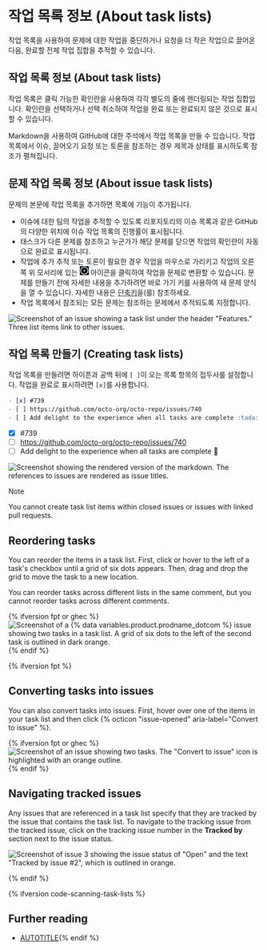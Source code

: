 # 작업 목록 정보 (About task lists)

작업 목록을 사용하여 문제에 대한 작업을 중단하거나 요청을 더 작은 작업으로 끌어온 다음, 완료할 전체 작업 집합을 추적할 수 있습니다.

## 작업 목록 정보 (About task lists)

작업 목록은 클릭 가능한 확인란을 사용하여 각각 별도의 줄에 렌더링되는 작업 집합입니다. 확인란을 선택하거나 선택 취소하여 작업을 완료 또는 완료되지 않은 것으로 표시할 수 있습니다.

Markdown을 사용하여 GitHub에 대한 주석에서 작업 목록을 만들 수 있습니다. 작업 목록에서 이슈, 끌어오기 요청 또는 토론을 참조하는 경우 제목과 상태를 표시하도록 참조가 펼쳐집니다.

## 문제 작업 목록 정보 (About issue task lists)

문제의 본문에 작업 목록을 추가하면 목록에 기능이 추가됩니다.

* 이슈에 대한 팀의 작업을 추적할 수 있도록 리포지토리의 이슈 목록과 같은 GitHub의 다양한 위치에 이슈 작업 목록의 진행률이 표시됩니다.
* 태스크가 다른 문제를 참조하고 누군가가 해당 문제를 닫으면 작업의 확인란이 자동으로 완료로 표시됩니다.
* 작업에 추가 추적 또는 토론이 필요한 경우 작업을 마우스로 가리키고 작업의 오른쪽 위 모서리에 있는 ![alt text](<첨부-작업 목록 정보. issue-opened.jpg>) 아이콘을 클릭하여 작업을 문제로 변환할 수 있습니다. 문제를 만들기 전에 자세한 내용을 추가하려면 바로 가기 키를 사용하여 새 문제 양식을 열 수 있습니다. 자세한 내용은 [단축키](https://docs.github.com/ko/get-started/accessibility/keyboard-shortcuts#issues-and-pull-requests)을(를) 참조하세요.
* 작업 목록에서 참조되는 모든 문제는 참조하는 문제에서 추적되도록 지정합니다.

![Screenshot of an issue showing a task list under the header "Features." Three list items link to other issues.](https://docs.github.com/assets/cb-127397/mw-1440/images/help/writing/task-list-rendered.webp)

## 작업 목록 만들기 (Creating task lists)

작업 목록을 만들려면 하이픈과 공백 뒤에 `[ ]`이 오는 목록 항목의 접두사를 설정합니다. 작업을 완료로 표시하려면 `[x]`를 사용합니다.

```markdown
- [x] #739
- [ ] https://github.com/octo-org/octo-repo/issues/740
- [ ] Add delight to the experience when all tasks are complete :tada:
```

- [x] #739
- [ ] https://github.com/octo-org/octo-repo/issues/740
- [ ] Add delight to the experience when all tasks are complete :tada:

![Screenshot showing the rendered version of the markdown. The references to issues are rendered as issue titles.](https://docs.github.com/assets/cb-64626/mw-1440/images/help/writing/task-list-rendered-simple.webp)

> [!NOTE]
> You cannot create task list items within closed issues or issues with linked pull requests.

## Reordering tasks

You can reorder the items in a task list. First, click or hover to the left of a task's checkbox until a grid of six dots appears. Then, drag and drop the grid to move the task to a new location.

You can reorder tasks across different lists in the same comment, but you cannot reorder tasks across different comments.

{% ifversion fpt or ghec %} ![Screenshot of a {% data variables.product.prodname_dotcom %} issue showing two tasks in a task list. A grid of six dots to the left of the second task is outlined in dark orange.](/assets/images/help/writing/task-list-reorder.png){% endif %}

{% ifversion fpt %}

## Converting tasks into issues

You can also convert tasks into issues. First, hover over one of the items in your task list and then click {% octicon "issue-opened" aria-label="Convert to issue" %}.

 {% ifversion fpt or ghec %} ![Screenshot of an issue showing two tasks. The "Convert to issue" icon is highlighted with an orange outline.](/assets/images/help/writing/convert-task-lists-into-issues.png){% endif %}

## Navigating tracked issues

Any issues that are referenced in a task list specify that they are tracked by the issue that contains the task list. To navigate to the tracking issue from the tracked issue, click on the tracking issue number in the **Tracked by** section next to the issue status.

![Screenshot of issue 3 showing the issue status of "Open" and the text "Tracked by issue #2", which is outlined in orange.](/assets/images/help/writing/task-list-tracked.png)

{% endif %}

{% ifversion code-scanning-task-lists %}

## Further reading

* [AUTOTITLE](/code-security/code-scanning/managing-code-scanning-alerts/tracking-code-scanning-alerts-in-issues-using-task-lists){% endif %}